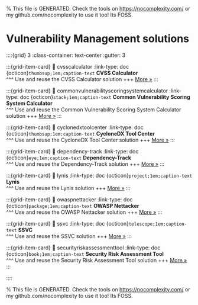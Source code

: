 
% This file is GENERATED. Check the tools on https://nocomplexity.com/ or my github.com/nocomplexity to use it too! Its FOSS. 

# Vulnerability Management solutions 
::::{grid} 3
:class-container: text-center
:gutter: 3 

:::{grid-item-card}
:link: cvsscalculator
:link-type: doc
{octicon}`thumbsup;1em;caption-text` **CVSS Calculator**        
^^^
Use and reuse the CVSS Calculator solution
+++
[More »](cvsscalculator)
:::

:::{grid-item-card}
:link: commonvulnerabilityscoringsystemcalculator
:link-type: doc
{octicon}`stack;1em;caption-text` **Common Vulnerability Scoring System Calculator**        
^^^
Use and reuse the Common Vulnerability Scoring System Calculator solution
+++
[More »](commonvulnerabilityscoringsystemcalculator)
:::

:::{grid-item-card}
:link: cyclonedxtoolcenter
:link-type: doc
{octicon}`thumbsup;1em;caption-text` **CycloneDX Tool Center**        
^^^
Use and reuse the CycloneDX Tool Center solution
+++
[More »](cyclonedxtoolcenter)
:::

:::{grid-item-card}
:link: dependency-track
:link-type: doc
{octicon}`eye;1em;caption-text` **Dependency-Track**        
^^^
Use and reuse the Dependency-Track solution
+++
[More »](dependency-track)
:::

:::{grid-item-card}
:link: lynis
:link-type: doc
{octicon}`project;1em;caption-text` **Lynis**        
^^^
Use and reuse the Lynis solution
+++
[More »](lynis)
:::

:::{grid-item-card}
:link: owaspnettacker
:link-type: doc
{octicon}`package;1em;caption-text` **OWASP Nettacker**        
^^^
Use and reuse the OWASP Nettacker solution
+++
[More »](owaspnettacker)
:::

:::{grid-item-card}
:link: ssvc
:link-type: doc
{octicon}`telescope;1em;caption-text` **SSVC**        
^^^
Use and reuse the SSVC solution
+++
[More »](ssvc)
:::

:::{grid-item-card}
:link: securityriskassessmenttool
:link-type: doc
{octicon}`book;1em;caption-text` **Security Risk Assessment Tool**        
^^^
Use and reuse the Security Risk Assessment Tool solution
+++
[More »](securityriskassessmenttool)
:::

::::


% This file is GENERATED. Check the tools on https://nocomplexity.com/ or my github.com/nocomplexity to use it too! Its FOSS. 

